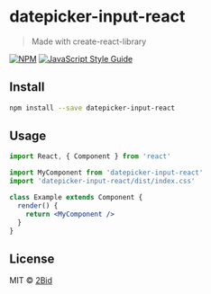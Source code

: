 # datepicker-input-react

> Made with create-react-library

[![NPM](https://img.shields.io/npm/v/datepicker-input-react.svg)](https://www.npmjs.com/package/datepicker-input-react) [![JavaScript Style Guide](https://img.shields.io/badge/code_style-standard-brightgreen.svg)](https://standardjs.com)

## Install

```bash
npm install --save datepicker-input-react
```

## Usage

```jsx
import React, { Component } from 'react'

import MyComponent from 'datepicker-input-react'
import 'datepicker-input-react/dist/index.css'

class Example extends Component {
  render() {
    return <MyComponent />
  }
}
```

## License

MIT © [2Bid](https://github.com/2Bid)
